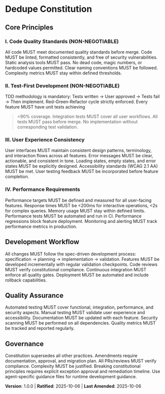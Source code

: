 <!--
SYNC IMPACT REPORT
Version change: TEMPLATE → 1.0.0 (MINOR: Initial constitution establishment)
Modified principles: All new principles created
Added sections:
- Core Principles: Code Quality Standards, Test-First Development, User Experience Consistency, Performance Requirements
- Development Workflow: Spec-driven development process requirements
- Quality Assurance: Automated testing and quality metrics requirements
- Governance: Constitutional compliance and amendment procedures
Removed sections: Template placeholders removed
Templates requiring updates:
✅ Updated: .specify/templates/plan-template.md (Constitution Check section + version reference)
✅ Validated: .specify/templates/tasks-template.md (already enforces TDD principle)
✅ Validated: .specify/templates/spec-template.md (supports testing scenarios)
⚠️ Pending: No commands/ directory found to validate
Follow-up TODOs: None - all placeholders replaced with concrete values
-->

# Dedupe Constitution

## Core Principles

### I. Code Quality Standards (NON-NEGOTIABLE)

All code MUST meet documented quality standards before merge. Code MUST be linted,
formatted consistently, and free of security vulnerabilities. Static analysis tools
MUST pass. No dead code, magic numbers, or hardcoded values permitted. Clear naming
conventions MUST be followed. Complexity metrics MUST stay within defined thresholds.

### II. Test-First Development (NON-NEGOTIABLE)

TDD methodology is mandatory: Tests written → User approved → Tests fail → Then implement.
Red-Green-Refactor cycle strictly enforced. Every feature MUST have unit tests achieving
>=90% coverage. Integration tests MUST cover all user workflows. All tests MUST pass
before merge. No implementation without corresponding test validation.

### III. User Experience Consistency

User interfaces MUST maintain consistent design patterns, terminology, and interaction
flows across all features. Error messages MUST be clear, actionable, and consistent in
tone. Loading states, empty states, and error states MUST be explicitly designed.
Accessibility standards (WCAG 2.1 AA) MUST be met. User testing feedback MUST be
incorporated before feature completion.

### IV. Performance Requirements

Performance targets MUST be defined and measured for all user-facing features.
Response times MUST be <200ms for interactive operations, <2s for complex queries.
Memory usage MUST stay within defined limits. Performance tests MUST be automated
and run in CI. Performance regressions block feature deployment. Monitoring and
alerting MUST track performance metrics in production.

## Development Workflow

All changes MUST follow the spec-driven development process: specification → planning →
implementation → validation. Features MUST be developed incrementally with regular
validation checkpoints. Code reviews MUST verify constitutional compliance. Continuous
integration MUST enforce all quality gates. Deployment MUST be automated and include
rollback capabilities.

## Quality Assurance

Automated testing MUST cover functional, integration, performance, and security aspects.
Manual testing MUST validate user experience and accessibility. Documentation MUST be
updated with each feature. Security scanning MUST be performed on all dependencies.
Quality metrics MUST be tracked and reported regularly.

## Governance

Constitution supersedes all other practices. Amendments require documentation, approval,
and migration plan. All PRs/reviews MUST verify compliance. Complexity MUST be justified.
Breaking constitutional principles requires explicit exception approval and remediation
timeline. Use agent-specific guidance files for runtime development guidance.

**Version**: 1.0.0 | **Ratified**: 2025-10-06 | **Last Amended**: 2025-10-06